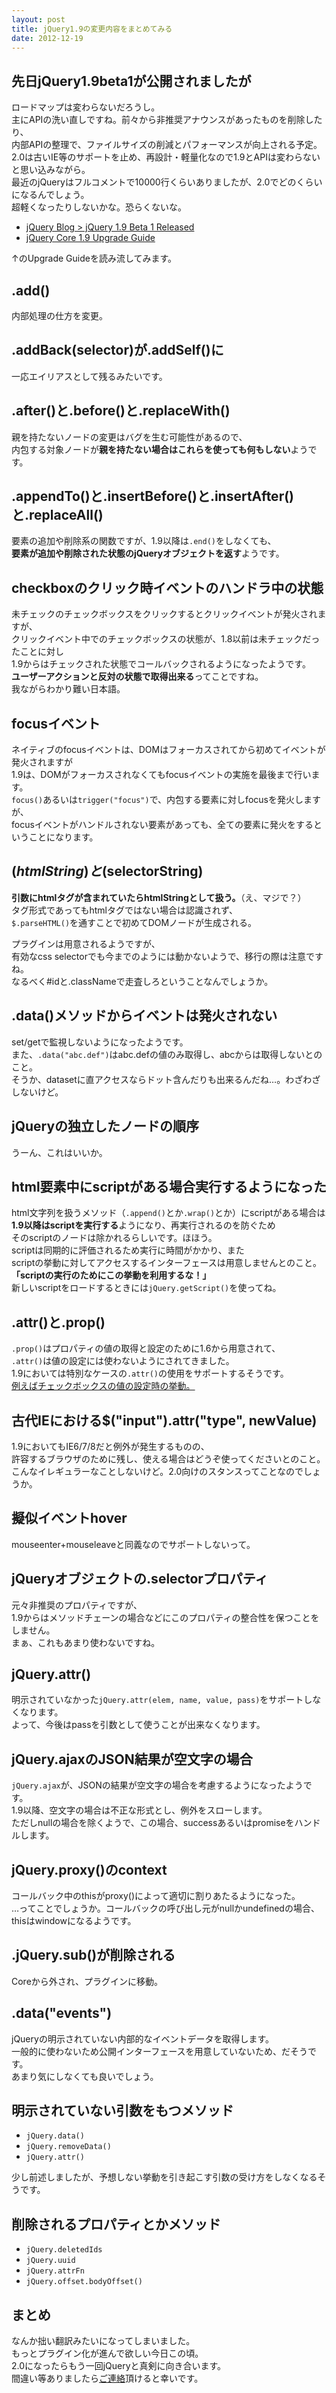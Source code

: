 ```yaml
---
layout: post
title: jQuery1.9の変更内容をまとめてみる
date: 2012-12-19
---
```


## 先日jQuery1.9beta1が公開されましたが

ロードマップは変わらないだろうし。  
主にAPIの洗い直しですね。前々から非推奨アナウンスがあったものを削除したり、  
内部APIの整理で、ファイルサイズの削減とパフォーマンスが向上される予定。  
2.0は古いIE等のサポートを止め、再設計・軽量化なので1.9とAPIは変わらないと思い込みながら。  
最近のjQueryはフルコメントで10000行くらいありましたが、2.0でどのくらいになるんでしょう。  
超軽くなったりしないかな。恐らくないな。  

- [jQuery Blog > jQuery 1.9 Beta 1 Released](http://blog.jquery.com/2012/12/17/jquery-1-9-beta-1-released/)
- [jQuery Core 1.9 Upgrade Guide](http://jquery.com/upgrade-guide/1.9/)

↑のUpgrade Guideを読み流してみます。  

## .add()

内部処理の仕方を変更。  

## .addBack(selector)が.addSelf()に

一応エイリアスとして残るみたいです。  

## .after()と.before()と.replaceWith()

親を持たないノードの変更はバグを生む可能性があるので、  
内包する対象ノードが**親を持たない場合はこれらを使っても何もしない**ようです。  

## .appendTo()と.insertBefore()と.insertAfter()と.replaceAll()

要素の追加や削除系の関数ですが、1.9以降は`.end()`をしなくても、  
**要素が追加や削除された状態のjQueryオブジェクトを返す**ようです。  

## checkboxのクリック時イベントのハンドラ中の状態

未チェックのチェックボックスをクリックするとクリックイベントが発火されますが、  
クリックイベント中でのチェックボックスの状態が、1.8以前は未チェックだったことに対し  
1.9からはチェックされた状態でコールバックされるようになったようです。  
**ユーザーアクションと反対の状態で取得出来る**ってことですね。  
我ながらわかり難い日本語。  

## focusイベント

ネイティブのfocusイベントは、DOMはフォーカスされてから初めてイベントが発火されますが  
1.9は、DOMがフォーカスされなくてもfocusイベントの実施を最後まで行います。  
`focus()`あるいは`trigger("focus")`で、内包する要素に対しfocusを発火しますが、  
focusイベントがハンドルされない要素があっても、全ての要素に発火をするということになります。  

## $(htmlString)と$(selectorString)

**引数にhtmlタグが含まれていたらhtmlStringとして扱う。**（え、マジで？）  
タグ形式であってもhtmlタグではない場合は認識されず、  
`$.parseHTML()`を通すことで初めてDOMノードが生成される。  

プラグインは用意されるようですが、  
有効なcss selectorでも今までのようには動かないようで、移行の際は注意ですね。  
なるべく#idと.classNameで走査しろということなんでしょうか。  

## .data()メソッドからイベントは発火されない

set/getで監視しないようになったようです。  
また、`.data("abc.def")`はabc.defの値のみ取得し、abcからは取得しないとのこと。  
そうか、datasetに直アクセスならドット含んだりも出来るんだね…。わざわざしないけど。  

## jQueryの独立したノードの順序

うーん、これはいいか。  

## html要素中にscriptがある場合実行するようになった

html文字列を扱うメソッド（`.append()`とか`.wrap()`とか）にscriptがある場合は  
**1.9以降はscriptを実行する**ようになり、再実行されるのを防ぐため  
そのscriptのノードは除かれるらしいです。ほほう。  
scriptは同期的に評価されるため実行に時間がかかり、また  
scriptの挙動に対してアクセスするインターフェースは用意しませんとのこと。  
**「scriptの実行のためにこの挙動を利用するな！」**  
新しいscriptをロードするときには`jQuery.getScript()`を使ってね。  

## .attr()と.prop()

`.prop()`はプロパティの値の取得と設定のために1.6から用意されて、  
`.attr()`は値の設定には使わないようにされてきました。  
1.9においては特別なケースの`.attr()`の使用をサポートするそうです。  
[例えばチェックボックスの値の設定時の挙動。](http://jquery.com/upgrade-guide/1.9/#attr-versus-prop-)

## 古代IEにおける$("input").attr("type", newValue)

1.9においてもIE6/7/8だと例外が発生するものの、  
許容するブラウザのために残し、使える場合はどうぞ使ってくださいとのこと。  
こんなイレギュラーなことしないけど。2.0向けのスタンスってことなのでしょうか。  

## 擬似イベントhover

mouseenter+mouseleaveと同義なのでサポートしないって。  

## jQueryオブジェクトの.selectorプロパティ

元々非推奨のプロパティですが、  
1.9からはメソッドチェーンの場合などにこのプロパティの整合性を保つことをしません。  
まぁ、これもあまり使わないですね。  　

## jQuery.attr()

明示されていなかった`jQuery.attr(elem, name, value, pass)`をサポートしなくなります。  
よって、今後はpassを引数として使うことが出来なくなります。  

## jQuery.ajaxのJSON結果が空文字の場合

`jQuery.ajax`が、JSONの結果が空文字の場合を考慮するようになったようです。  
1.9以降、空文字の場合は不正な形式とし、例外をスローします。  
ただしnullの場合を除くようで、この場合、successあるいはpromiseをハンドルします。  

## jQuery.proxy()のcontext

コールバック中のthisがproxy()によって適切に割りあたるようになった。  
…ってことでしょうか。コールバックの呼び出し元がnullかundefinedの場合、  
thisはwindowになるようです。  

## .jQuery.sub()が削除される

Coreから外され、プラグインに移動。  

## .data("events")

jQueryの明示されていない内部的なイベントデータを取得します。  
一般的に使わないため公開インターフェースを用意していないため、だそうです。  
あまり気にしなくても良いでしょう。  

## 明示されていない引数をもつメソッド

- `jQuery.data()`
- `jQuery.removeData()`
- `jQuery.attr()`

少し前述しましたが、予想しない挙動を引き起こす引数の受け方をしなくなるそうです。  

## 削除されるプロパティとかメソッド

- `jQuery.deletedIds`
- `jQuery.uuid`
- `jQuery.attrFn`
- `jQuery.offset.bodyOffset()`

## まとめ

なんか拙い翻訳みたいになってしまいました。  
もっとプラグイン化が進んで欲しい今日この頃。  
2.0になったらもう一回jQueryと真剣に向き合います。  
間違い等ありましたら[ご連絡](http://twitter.com/1000ch/)頂けると幸いです。  
